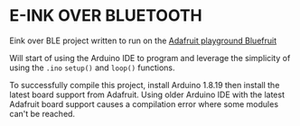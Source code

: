 # E-INK OVER BLUETOOTH
Eink over BLE project written to run on the [Adafruit playground Bluefruit](https://www.adafruit.com/product/4333)

Will start of using the Arduino IDE to program and leverage the simplicity of using the `.ino` `setup()` and `loop()` functions.

To successfully compile this project, install Arduino 1.8.19 then install the latest board support from Adafruit. Using older Arduino IDE with the latest Adafruit board support causes a compilation error where some modules can't be reached.
